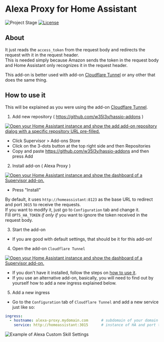 # Alexa Proxy for Home Assistant

![Project Stage][project-stage-shield]
[![License][license-shield]][license]

## About

It just reads the `access_token` from the request body and redirects the request with it in the request header.<br />
This is needed simply because Amazon sends the token in the request body and Home Assistant only recognizes it in the request header.

This add-on is better used with add-on [Cloudflare Tunnel](https://my.home-assistant.io/redirect/supervisor_addon/?addon=c50d1fa4_cloudflare_tunnel&repository_url=https%3A%2F%2Fgithub.com%2Fw35l3y%2Fhassio-addons) or any other that does the same thing.

## How to use it

This will be explained as you were using the add-on [Cloudflare Tunnel](https://my.home-assistant.io/redirect/supervisor_addon/?addon=c50d1fa4_cloudflare_tunnel&repository_url=https%3A%2F%2Fgithub.com%2Fw35l3y%2Fhassio-addons).

1. Add new repository ( https://github.com/w35l3y/hassio-addons )<br />

[![Open your Home Assistant instance and show the add add-on repository dialog with a specific repository URL pre-filled.](https://my.home-assistant.io/badges/supervisor_add_addon_repository.svg)](https://my.home-assistant.io/redirect/supervisor_add_addon_repository/?repository_url=https%3A%2F%2Fgithub.com%2Fw35l3y%2Fhassio-addons)

- Click Supervisor > Add-ons Store<br />
- Click on the 3-dots button at the top right side and then Repositories<br />
- Copy and paste https://github.com/w35l3y/hassio-addons and then press Add<br />

2. Install add-on ( Alexa Proxy )<br />

[![Open your Home Assistant instance and show the dashboard of a Supervisor add-on.](https://my.home-assistant.io/badges/supervisor_addon.svg)](https://my.home-assistant.io/redirect/supervisor_addon/?addon=c50d1fa4_alexa_proxy&repository_url=https%3A%2F%2Fgithub.com%2Fw35l3y%2Fhassio-addons)

- Press "Install"

By default, it uses `http://homeassistant:8123` as the base URL to redirect and port `3015` to receive the requests.<br />
If you want to modify it, just go to `Configuration` tab and change it.<br />
Fill `OPTS_HA_TOKEN` _if only if_ you want to ignore the token received in the request body.<br />

3. Start the add-on<br />

- If you are good with default settings, that should be it for this add-on!

4. Open the add-on `Cloudflare Tunnel`<br />

[![Open your Home Assistant instance and show the dashboard of a Supervisor add-on.](https://my.home-assistant.io/badges/supervisor_addon.svg)](https://my.home-assistant.io/redirect/supervisor_addon/?addon=c50d1fa4_cloudflare_tunnel&repository_url=https%3A%2F%2Fgithub.com%2Fw35l3y%2Fhassio-addons)

- If you don't have it installed, follow the steps on [how to use it](https://github.com/w35l3y/hassio-addons/tree/main/cloudflare_tunnel#how-to-use-it).
- If you use an alternative add-on, basically, you will need to find out by yourself how to add a new ingress explained below.

5. Add a new ingress<br />

- Go to the `Configuration` tab of `Cloudflare Tunnel` and add a new service just like so:

```yaml
ingress:
  - hostname: alexa-proxy.mydomain.com      # subdomain of your domain that will be used to receive requests from Alexa Custom Skill
    service: http://homeassistant:3015      # instance of HA and port that points to the `Alexa Proxy`
```
![Example of Alexa Custom Skill Settings][alexa-custom-skill]


[commits]: https://github.com/w35l3y/hassio-addons/commits/main
[contributors]: https://github.com/w35l3y/hassio-addons/graphs/contributors
[gitlabci]: https://github.com/w35l3y/hassio-addons/alexa_proxy/pipelines
[home-assistant]: https://home-assistant.io
[issue]: https://github.com/w35l3y/hassio-addons/issues
[license-shield]: https://img.shields.io/github/license/hassio-addons/addon-vscode.svg
[license]: https://github.com/w35l3y/hassio-addons/LICENSE.md
[maintenance-shield]: https://img.shields.io/maintenance/yes/2022.svg
[project-stage-shield]: https://img.shields.io/badge/Project%20Stage-Development-yellowgreen.svg
[semver]: http://semver.org/spec/v2.0.0.htm
[alexa-custom-skill]: https://github.com/w35l3y/hassio-addons/alexa_proxy/resources/img/alexa-custom-skill.png
